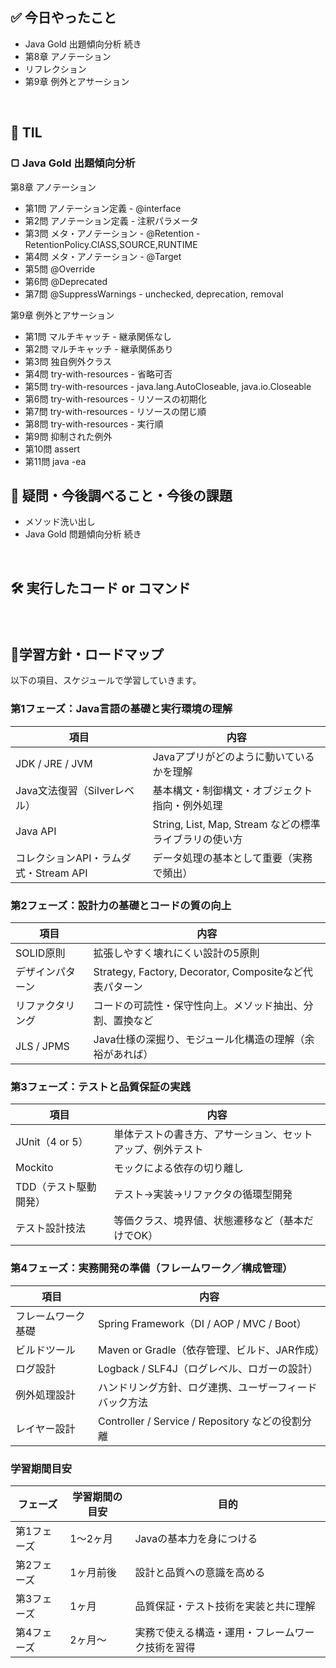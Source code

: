 ## ✅ 今日やったこと
- Java Gold 出題傾向分析 続き
 - 第8章 アノテーション
 - リフレクション
 - 第9章 例外とアサーション


<br>


## 📌 TIL
### ▢ Java Gold 出題傾向分析

第8章 アノテーション
 - 第1問 アノテーション定義 - @interface
 - 第2問 アノテーション定義 - 注釈パラメータ
 - 第3問 メタ・アノテーション - @Retention - RetentionPolicy.ClASS,SOURCE,RUNTIME
 - 第4問 メタ・アノテーション - @Target
 - 第5問 @Override
 - 第6問 @Deprecated
 - 第7問 @SuppressWarnings - unchecked, deprecation, removal

 第9章 例外とアサーション
 - 第1問 マルチキャッチ - 継承関係なし
 - 第2問 マルチキャッチ - 継承関係あり
 - 第3問 独自例外クラス
 - 第4問 try-with-resources - 省略可否
 - 第5問 try-with-resources - java.lang.AutoCloseable, java.io.Closeable
 - 第6問 try-with-resources - リソースの初期化
 - 第7問 try-with-resources - リソースの閉じ順
 - 第8問 try-with-resources - 実行順
 - 第9問 抑制された例外
 - 第10問 assert
 - 第11問 java -ea



## 🤔 疑問・今後調べること・今後の課題
- メソッド洗い出し
- Java Gold 問題傾向分析 続き

<br>

## 🛠️ 実行したコード or コマンド
### 
<br>

##  🧩学習方針・ロードマップ
以下の項目、スケジュールで学習していきます。

### **第1フェーズ：Java言語の基礎と実行環境の理解**

| 項目 | 内容 |
| --- | --- |
| JDK / JRE / JVM | Javaアプリがどのように動いているかを理解 |
| Java文法復習（Silverレベル） | 基本構文・制御構文・オブジェクト指向・例外処理 |
| Java API | String, List, Map, Stream などの標準ライブラリの使い方 |
| コレクションAPI・ラムダ式・Stream API | データ処理の基本として重要（実務で頻出） |

### **第2フェーズ：設計力の基礎とコードの質の向上**

| 項目 | 内容 |
| --- | --- |
| SOLID原則 | 拡張しやすく壊れにくい設計の5原則 |
| デザインパターン | Strategy, Factory, Decorator, Compositeなど代表パターン |
| リファクタリング | コードの可読性・保守性向上。メソッド抽出、分割、置換など |
| JLS / JPMS | Java仕様の深掘り、モジュール化構造の理解（余裕があれば） |

### **第3フェーズ：テストと品質保証の実践**

| 項目 | 内容 |
| --- | --- |
| JUnit（4 or 5） | 単体テストの書き方、アサーション、セットアップ、例外テスト |
| Mockito | モックによる依存の切り離し |
| TDD（テスト駆動開発） | テスト→実装→リファクタの循環型開発 |
| テスト設計技法 | 等価クラス、境界値、状態遷移など（基本だけでOK） |

### **第4フェーズ：実務開発の準備（フレームワーク／構成管理）**

| 項目 | 内容 |
| --- | --- |
| フレームワーク基礎 | Spring Framework（DI / AOP / MVC / Boot） |
| ビルドツール | Maven or Gradle（依存管理、ビルド、JAR作成） |
| ログ設計 | Logback / SLF4J（ログレベル、ロガーの設計） |
| 例外処理設計 | ハンドリング方針、ログ連携、ユーザーフィードバック方法 |
| レイヤー設計 | Controller / Service / Repository などの役割分離 |

### 学習期間目安

| フェーズ | 学習期間の目安 | 目的 |
| --- | --- | --- |
| 第1フェーズ | 1～2ヶ月 | Javaの基本力を身につける |
| 第2フェーズ | 1ヶ月前後 | 設計と品質への意識を高める |
| 第3フェーズ | 1ヶ月 | 品質保証・テスト技術を実装と共に理解 |
| 第4フェーズ | 2ヶ月～ | 実務で使える構造・運用・フレームワーク技術を習得 |
